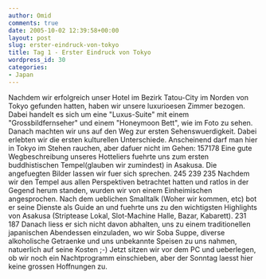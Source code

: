 ```yaml
---
author: Omid
comments: true
date: 2005-10-02 12:39:58+00:00
layout: post
slug: erster-eindruck-von-tokyo
title: Tag 1 - Erster Eindruck von Tokyo
wordpress_id: 30
categories:
- Japan
---
```


Nachdem wir erfolgreich unser Hotel im Bezirk Tatou-City im Norden von Tokyo gefunden hatten, haben wir unsere luxurioesen Zimmer bezogen. Dabei handelt es sich um eine "Luxus-Suite" mit einem "Grossbildfernseher" und einem "Honeymoon Bett", wie im Foto zu sehen. Danach machten wir uns auf den Weg zur ersten Sehenswuerdigkeit. Dabei erlebten wir die ersten kulturellen Unterschiede. Anscheinend darf man hier in Tokyo im Stehen rauchen, aber dafuer nicht im Gehen:
157178
Eine gute Wegbeschreibung unseres Hotteliers fuehrte uns zum ersten buddhistischen Tempel(glauben wir zumindest) in Asakusa. Die angefuegten Bilder lassen wir fuer sich sprechen.
245 
239 
235
Nachdem wir den Tempel aus allen Perspektiven betrachtet hatten und ratlos in der Gegend herum standen, wurden wir von einem Einheimischen angesprochen. Nach dem ueblichen Smalltalk (Woher wir kommen, etc) bot er seine Dienste als Guide an und fuehrte uns zu den wichtigsten Highlights von Asakusa (Striptease Lokal, Slot-Machine Halle, Bazar, Kabarett). 
231 187 
Danach liess er sich nicht davon abhalten, uns zu einem traditionellen japanischen Abendessen einzuladen, wo wir Soba Suppe, diverse alkoholische Getraenke und uns unbekannte Speisen zu uns nahmen, natuerlich auf seine Kosten ;-)
Jetzt sitzen wir vor dem PC und ueberlegen, ob wir noch ein Nachtprogramm einschieben, aber der Sonntag laesst hier keine grossen Hoffnungen zu. 
